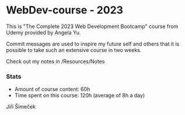# WebDev-course - 2023

This is "The Complete 2023 Web Development Bootcamp" course from Udemy provided by Angela Yu.

Commit messages are used to inspire my future self and others that it is possible to take such an extensive course in two weeks.

Check out my notes in /Resources/Notes

### Stats

-   Amount of course content: 60h
-   Time spent on this course: 120h (average of 8h a day)

Jiří Šimeček
